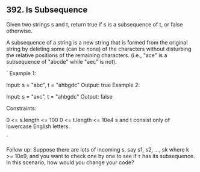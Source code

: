 ## 392. Is Subsequence
Given two strings s and t, return true if s is a subsequence of t, or false otherwise.

A subsequence of a string is a new string that is formed from the original string by deleting some 
(can be none) of the characters without disturbing the relative positions of the remaining characters.
(i.e., "ace" is a subsequence of "abcde" while "aec" is not).

`
Example 1:

Input: s = "abc", t = "ahbgdc"
Output: true
Example 2:

Input: s = "axc", t = "ahbgdc"
Output: false
 

Constraints:

0 <= s.length <= 100
0 <= t.length <= 10e4
s and t consist only of lowercase English letters.
 
`

Follow up: Suppose there are lots of incoming s, say s1, s2, ..., sk where k >= 10e9, 
and you want to check one by one to see if `t` has its subsequence. 
In this scenario, how would you change your code?